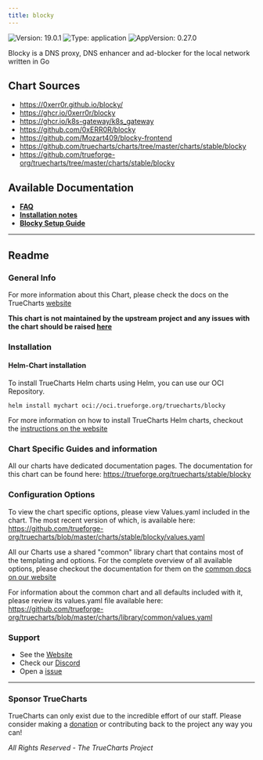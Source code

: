 ```yaml
---
title: blocky
---
```


![Version: 19.0.1](https://img.shields.io/badge/Version-19.0.1-informational?style=flat-square) ![Type: application](https://img.shields.io/badge/Type-application-informational?style=flat-square) ![AppVersion: 0.27.0](https://img.shields.io/badge/AppVersion-0.27.0-informational?style=flat-square)

Blocky is a DNS proxy, DNS enhancer and ad-blocker for the local network written in Go

## Chart Sources

- https://0xerr0r.github.io/blocky/
- https://ghcr.io/0xerr0r/blocky
- https://ghcr.io/k8s-gateway/k8s_gateway
- https://github.com/0xERR0R/blocky
- https://github.com/Mozart409/blocky-frontend
- https://github.com/truecharts/charts/tree/master/charts/stable/blocky
- https://github.com/trueforge-org/truecharts/tree/master/charts/stable/blocky

## Available Documentation

- [**FAQ**](./faq)
- [**Installation notes**](./installation-notes)
- [**Blocky Setup Guide**](./setup-guide)


---

## Readme


### General Info

For more information about this Chart, please check the docs on the TrueCharts [website](https://trueforge.org/truecharts/stable/blocky)

**This chart is not maintained by the upstream project and any issues with the chart should be raised [here](https://github.com/trueforge-org/truecharts/issues/new/choose)**

### Installation

#### Helm-Chart installation

To install TrueCharts Helm charts using Helm, you can use our OCI Repository.

`helm install mychart oci://oci.trueforge.org/truecharts/blocky`

For more information on how to install TrueCharts Helm charts, checkout the [instructions on the website](https://trueforge.org/truecharts/guides/)

### Chart Specific Guides and information

All our charts have dedicated documentation pages.
The documentation for this chart can be found here:
https://trueforge.org/truecharts/stable/blocky

### Configuration Options

To view the chart specific options, please view Values.yaml included in the chart.
The most recent version of which, is available here: https://github.com/trueforge-org/truecharts/blob/master/charts/stable/blocky/values.yaml

All our Charts use a shared "common" library chart that contains most of the templating and options.
For the complete overview of all available options, please checkout the documentation for them on the [common docs on our website](https://trueforge.org/truecharts-common/)

For information about the common chart and all defaults included with it, please review its values.yaml file available here: https://github.com/trueforge-org/truecharts/blob/master/charts/library/common/values.yaml

### Support

- See the [Website](https://truecharts.org)
- Check our [Discord](https://discord.gg/tVsPTHWTtr)
- Open a [issue](https://github.com/trueforge-org/truecharts/issues/new/choose)

---

### Sponsor TrueCharts

TrueCharts can only exist due to the incredible effort of our staff.
Please consider making a [donation](https://trueforge.org/general/sponsor/) or contributing back to the project any way you can!

_All Rights Reserved - The TrueCharts Project_
